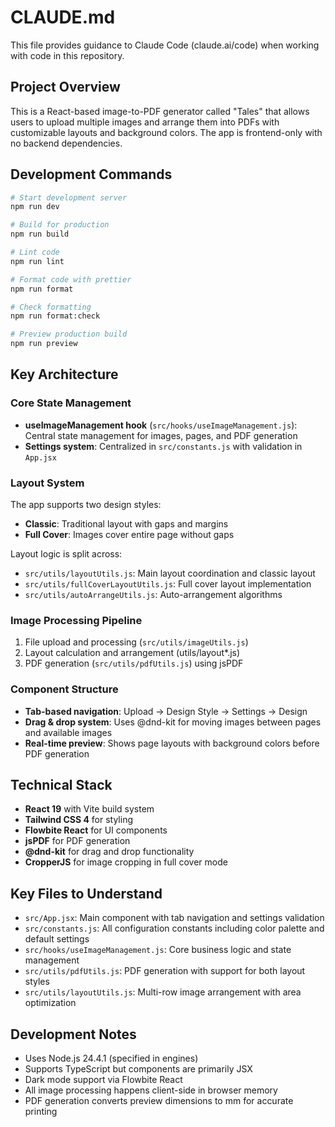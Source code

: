 # CLAUDE.md

This file provides guidance to Claude Code (claude.ai/code) when working with code in this repository.

## Project Overview

This is a React-based image-to-PDF generator called "Tales" that allows users to upload multiple images and arrange them into PDFs with customizable layouts and background colors. The app is frontend-only with no backend dependencies.

## Development Commands

```bash
# Start development server
npm run dev

# Build for production
npm run build

# Lint code
npm run lint

# Format code with prettier
npm run format

# Check formatting
npm run format:check

# Preview production build
npm run preview
```

## Key Architecture

### Core State Management
- **useImageManagement hook** (`src/hooks/useImageManagement.js`): Central state management for images, pages, and PDF generation
- **Settings system**: Centralized in `src/constants.js` with validation in `App.jsx`

### Layout System
The app supports two design styles:
- **Classic**: Traditional layout with gaps and margins
- **Full Cover**: Images cover entire page without gaps

Layout logic is split across:
- `src/utils/layoutUtils.js`: Main layout coordination and classic layout
- `src/utils/fullCoverLayoutUtils.js`: Full cover layout implementation
- `src/utils/autoArrangeUtils.js`: Auto-arrangement algorithms

### Image Processing Pipeline
1. File upload and processing (`src/utils/imageUtils.js`)
2. Layout calculation and arrangement (utils/layout*.js)
3. PDF generation (`src/utils/pdfUtils.js`) using jsPDF

### Component Structure
- **Tab-based navigation**: Upload → Design Style → Settings → Design
- **Drag & drop system**: Uses @dnd-kit for moving images between pages and available images
- **Real-time preview**: Shows page layouts with background colors before PDF generation

## Technical Stack

- **React 19** with Vite build system
- **Tailwind CSS 4** for styling
- **Flowbite React** for UI components
- **jsPDF** for PDF generation 
- **@dnd-kit** for drag and drop functionality
- **CropperJS** for image cropping in full cover mode

## Key Files to Understand

- `src/App.jsx`: Main component with tab navigation and settings validation
- `src/constants.js`: All configuration constants including color palette and default settings
- `src/hooks/useImageManagement.js`: Core business logic and state management
- `src/utils/pdfUtils.js`: PDF generation with support for both layout styles
- `src/utils/layoutUtils.js`: Multi-row image arrangement with area optimization

## Development Notes

- Uses Node.js 24.4.1 (specified in engines)
- Supports TypeScript but components are primarily JSX
- Dark mode support via Flowbite React
- All image processing happens client-side in browser memory
- PDF generation converts preview dimensions to mm for accurate printing